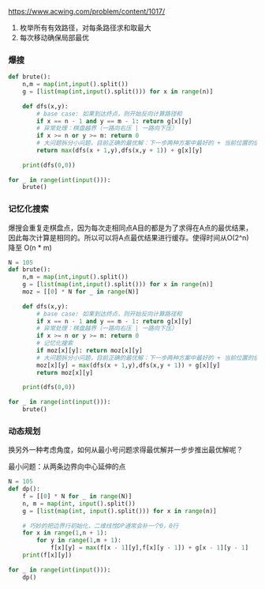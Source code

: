 https://www.acwing.com/problem/content/1017/

1. 枚举所有有效路径，对每条路径求和取最大
2. 每次移动确保局部最优

### 爆搜

```python
def brute():
    n,m = map(int,input().split())
    g = [list(map(int,input().split())) for x in range(n)]
    
    def dfs(x,y):
        # base case: 如果到达终点，则开始反向计算路径和
        if x == n - 1 and y == m - 1: return g[x][y]
        # 异常处理：棋盘越界（一路向右压 | 一路向下压）
        if x >= n or y >= m: return 0
        # 大问题拆分小问题，目前正确的最优解：下一步两种方案中最好的 + 当前位置的值
        return max(dfs(x + 1,y),dfs(x,y + 1)) + g[x][y]
    
    print(dfs(0,0))
    
for _ in range(int(input())):
    brute()
```

### 记忆化搜索
爆搜会重复走棋盘点，因为每次走相同点A目的都是为了求得在A点的最优结果，因此每次计算是相同的。所以可以将A点最优结果进行缓存。使得时间从O(2^n) 降至 O(n * m)

```python
N = 105
def brute():
    n,m = map(int,input().split())
    g = [list(map(int,input().split())) for x in range(n)]
    moz = [[0] * N for _ in range(N)]
    
    def dfs(x,y):
        # base case: 如果到达终点，则开始反向计算路径和
        if x == n - 1 and y == m - 1: return g[x][y]
        # 异常处理：棋盘越界（一路向右压 | 一路向下压）
        if x >= n or y >= m: return 0
        # 记忆化搜索
        if moz[x][y]: return moz[x][y]
        # 大问题拆分小问题，目前正确的最优解：下一步两种方案中最好的 + 当前位置的值
        moz[x][y] = max(dfs(x + 1,y),dfs(x,y + 1)) + g[x][y]
        return moz[x][y]
    
    print(dfs(0,0))
    
for _ in range(int(input())):
    brute()

```

### 动态规划
换另外一种考虑角度，如何从最小号问题求得最优解并一步步推出最优解呢？

最小问题：从两条边界向中心延伸的点

```python
N = 105
def dp():
    f = [[0] * N for _ in range(N)]
    n, m = map(int, input().split())
    g = [list(map(int, input().split())) for x in range(n)]
    
    # 巧妙的把边界行初始化，二维线性DP通常会补一个0，0行
    for x in range(1,n + 1):
        for y in range(1,m + 1):
            f[x][y] = max(f[x - 1][y],f[x][y - 1]) + g[x - 1][y - 1]
    print(f[x][y])
    
for _ in range(int(input())):
    dp()
```